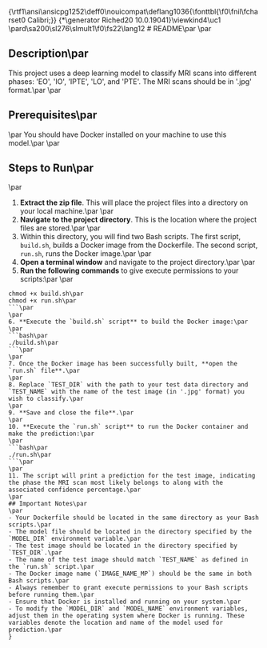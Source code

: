 {\rtf1\ansi\ansicpg1252\deff0\nouicompat\deflang1036{\fonttbl{\f0\fnil\fcharset0 Calibri;}}
{\*\generator Riched20 10.0.19041}\viewkind4\uc1 
\pard\sa200\sl276\slmult1\f0\fs22\lang12 # README\par
\par
## Description\par
This project uses a deep learning model to classify MRI scans into different phases: 'EO', 'IO', 'IPTE', 'LO', and 'PTE'. The MRI scans should be in '.jpg' format.\par
\par
## Prerequisites\par
\par
You should have Docker installed on your machine to use this model.\par
\par
## Steps to Run\par
\par
1. **Extract the zip file**. This will place the project files into a directory on your local machine.\par
\par
2. **Navigate to the project directory**. This is the location where the project files are stored.\par
\par
3. Within this directory, you will find two Bash scripts. The first script, `build.sh`, builds a Docker image from the Dockerfile. The second script, `run.sh`, runs the Docker image.\par
\par
4. **Open a terminal window** and navigate to the project directory.\par
\par
5. **Run the following commands** to give execute permissions to your scripts:\par
\par
```bash\par
chmod +x build.sh\par
chmod +x run.sh\par
```\par
\par
6. **Execute the `build.sh` script** to build the Docker image:\par
\par
```bash\par
./build.sh\par
```\par
\par
7. Once the Docker image has been successfully built, **open the `run.sh` file**.\par
\par
8. Replace `TEST_DIR` with the path to your test data directory and `TEST_NAME` with the name of the test image (in '.jpg' format) you wish to classify.\par
\par
9. **Save and close the file**.\par
\par
10. **Execute the `run.sh` script** to run the Docker container and make the prediction:\par
\par
```bash\par
./run.sh\par
```\par
\par
11. The script will print a prediction for the test image, indicating the phase the MRI scan most likely belongs to along with the associated confidence percentage.\par
\par
## Important Notes\par
\par
- Your Dockerfile should be located in the same directory as your Bash scripts.\par
- The model file should be located in the directory specified by the `MODEL_DIR` environment variable.\par
- The test image should be located in the directory specified by `TEST_DIR`.\par
- The name of the test image should match `TEST_NAME` as defined in the `run.sh` script.\par
- The Docker image name (`IMAGE_NAME_MP`) should be the same in both Bash scripts.\par
- Always remember to grant execute permissions to your Bash scripts before running them.\par
- Ensure that Docker is installed and running on your system.\par
- To modify the `MODEL_DIR` and `MODEL_NAME` environment variables, adjust them in the operating system where Docker is running. These variables denote the location and name of the model used for prediction.\par
}
 